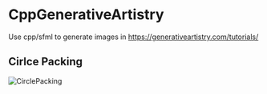 # CppGenerativeArtistry
Use cpp/sfml to generate images in https://generativeartistry.com/tutorials/  

## Cirlce Packing

![CirclePacking](../blob/master/CirclePacking/image.png?raw=true)
